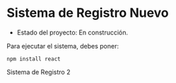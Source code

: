<h1> Sistema de Registro Nuevo </h1>


- Estado del proyecto: En construcción. 

Para ejecutar el sistema, debes poner:

```npm install react```

Sistema de Registro 2
